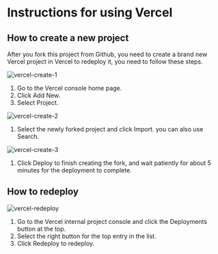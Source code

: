 # Instructions for using Vercel

## How to create a new project
After you fork this project from Github, you need to create a brand new Vercel project in Vercel to redeploy it, you need to follow these steps.

![vercel-create-1](https://github.com/Toperlock/sing-box-subscribe/assets/86833913/c94d1301-8d49-431d-8ca7-f27814d12483)
1. Go to the Vercel console home page.
2. Click Add New.
3. Select Project.

![vercel-create-2](https://github.com/Toperlock/sing-box-subscribe/assets/86833913/c1a4d627-d69f-41aa-9651-cbbce83a942e)
1. Select the newly forked project and click Import. you can also use Search.

![vercel-create-3](https://github.com/Toperlock/sing-box-subscribe/assets/86833913/e9412ae2-214f-4502-845e-82d8cba2fcb9)
1. Click Deploy to finish creating the fork, and wait patiently for about 5 minutes for the deployment to complete.

## How to redeploy
![vercel-redeploy](https://github.com/Toperlock/sing-box-subscribe/assets/86833913/13b62817-b15e-4d43-a760-8dc36964d136)
1. Go to the Vercel internal project console and click the Deployments button at the top.
2. Select the right button for the top entry in the list.
3. Click Redeploy to redeploy.
